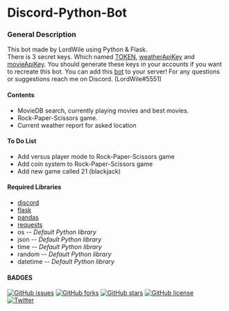 # Discord-Python-Bot
### General Description
This bot made by LordWile using Python & Flask.  
There is 3 secret keys. Which named [TOKEN], [weatherApiKey] and [movieApiKey].
You should generate these keys in your accounts if you want to recreate this bot.
You can add this [bot] to your server!
For any questions or suggestions reach me on Discord. (LordWile#5551)
#### Contents
- MovieDB search, currently playing movies and best movies.
- Rock-Paper-Scissors game.
- Current weather report for asked location
#### To Do List
- Add versus player mode to Rock-Paper-Scissors game
- Add coin system to Rock-Paper-Scissors game
- Add new game called 21 (blackjack)
#### Required Libraries
- [discord]
- [flask]
- [pandas]
- [requests]
- os -- _Default Python library_
- json -- _Default Python library_
- time -- _Default Python library_
- random -- _Default Python library_
- datetime -- _Default Python library_

#### BADGES
[![GitHub issues](https://img.shields.io/github/issues/EmirBaran-Ozdemir/Discord-Python-Bot?style=plastic)](https://github.com/EmirBaran-Ozdemir/Discord-Python-Bot/issues) [![GitHub forks](https://img.shields.io/github/forks/EmirBaran-Ozdemir/Discord-Python-Bot?style=plastic)](https://github.com/EmirBaran-Ozdemir/Discord-Python-Bot/network) [![GitHub stars](https://img.shields.io/github/stars/EmirBaran-Ozdemir/Discord-Python-Bot?style=plastic)](https://github.com/EmirBaran-Ozdemir/Discord-Python-Bot/stargazers) [![GitHub license](https://img.shields.io/github/license/EmirBaran-Ozdemir/Discord-Python-Bot?color=succes&style=plastic)](https://github.com/EmirBaran-Ozdemir/Discord-Python-Bot/blob/main/LICENSE)  
[![Twitter](https://img.shields.io/twitter/url?label=Personal-Twitter&style=social&url=https%3A%2F%2Ftwitter.com%2FWileLord)](https://twitter.com/intent/tweet?text=Wow:&url=https%3A%2F%2Fgithub.com%2FEmirBaran-Ozdemir%2FOpenCVPython)

[bot]:<https://discord.com/api/oauth2/authorize?client_id=794911531330306048&permissions=8&scope=bot>
[weatherApiKey]:<https://openweathermap.org/api>
[movieApiKey]: <https://developers.themoviedb.org/3/getting-started/introduction>
[TOKEN]: <https://discord.com/developers/docs/topics/oauth2>
[discord]:<https://pypi.org/project/discord.py/>
[flask]:<https://pypi.org/project/Flask/>
[pandas]:<https://pypi.org/project/pandas/>
[requests]:<https://pypi.org/project/requests/>